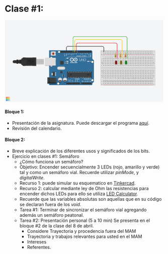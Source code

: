 # Clase #1:
![Esquemático](semaforo.png)
#### Bloque 1:
- Presentación de la asignatura. Puede descargar el programa [aquí](Aplicaciones_III_Perelli.pdf). 
- Revisión del calendario.
#### Bloque 2:
- Breve explicación de los diferentes usos y significados de los bits.
- Ejercicio en clases #1: Semáforo
  - ¿Cómo funciona un semáforo?
  - Objetivo: Encender secuencialmente 3 LEDs (rojo, amarillo y verde) tal y como un semáforo vial. Recuerde utilizar *pinMode*, y *digitalWrite*.
  - Recurso 1: puede simular su esquematico en [Tinkercad](http://www.tinkertcad.com/).
  - Recurso 2: calcular mediante ley de Ohm las resistencias para encender dichos LEDs para ello se utiliza [LED Calculator](https://ledcalculator.net/es).
  - Recuerde que las variables absolutas son aquellas que en su código se declaran fuera de los *void*.
  - Tarea #1: Terminar de sincronizar el semáforo vial agregando además un semáforo peatonal.
  - Tarea #2: Presentación personal (5 a 10 min) Se presenta en el bloque #2 de la clase del 8 de abril.
      - Considere Trayectoria y procedencia fuera del MAM
      - Trayectoria y trabajos relevantes para usted en el MAM
      - Intereses
      - Referentes.
